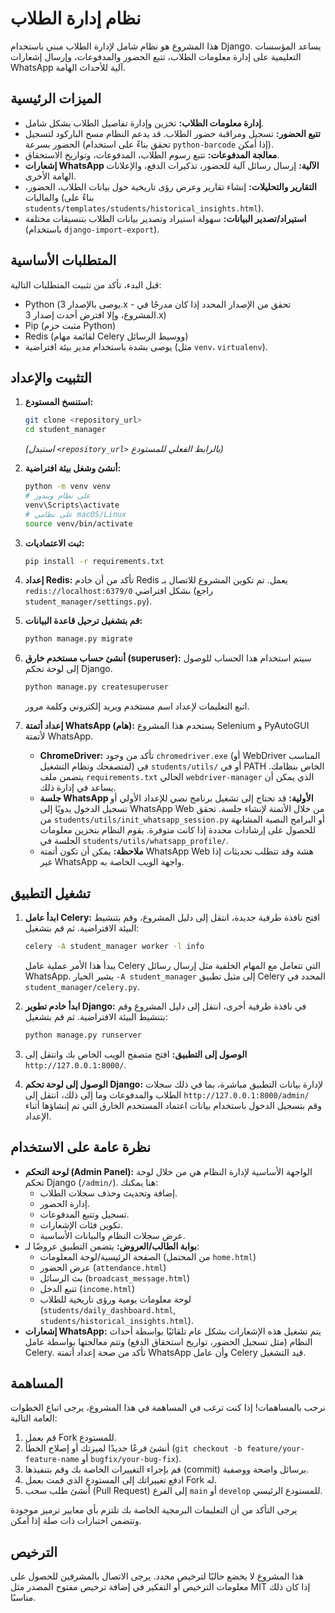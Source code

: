 # نظام إدارة الطلاب

هذا المشروع هو نظام شامل لإدارة الطلاب مبني باستخدام Django. يساعد المؤسسات التعليمية على إدارة معلومات الطلاب، تتبع الحضور والمدفوعات، وإرسال إشعارات WhatsApp آلية للأحداث الهامة.

## الميزات الرئيسية

*   **إدارة معلومات الطلاب:** تخزين وإدارة تفاصيل الطلاب بشكل شامل.
*   **تتبع الحضور:** تسجيل ومراقبة حضور الطلاب. قد يدعم النظام مسح الباركود لتسجيل الحضور بسرعة (تحقق بناءً على استخدام `python-barcode` إذا أمكن).
*   **معالجة المدفوعات:** تتبع رسوم الطلاب، المدفوعات، وتواريخ الاستحقاق.
*   **إشعارات WhatsApp الآلية:** إرسال رسائل آلية للحضور، تذكيرات الدفع، والإعلانات الهامة الأخرى.
*   **التقارير والتحليلات:** إنشاء تقارير وعرض رؤى تاريخية حول بيانات الطلاب، الحضور، والماليات (بناءً على `students/templates/students/historical_insights.html`).
*   **استيراد/تصدير البيانات:** سهولة استيراد وتصدير بيانات الطلاب بتنسيقات مختلفة (باستخدام `django-import-export`).

## المتطلبات الأساسية

قبل البدء، تأكد من تثبيت المتطلبات التالية:

*   Python (يوصى بالإصدار 3.x - تحقق من الإصدار المحدد إذا كان مدرجًا في المشروع، وإلا افترض أحدث إصدار 3.x)
*   Pip (مثبت حزم Python)
*   Redis (لقائمة مهام Celery ووسيط الرسائل)
*   يوصى بشدة باستخدام مدير بيئة افتراضية (مثل `venv`، `virtualenv`).

## التثبيت والإعداد

1.  **استنسخ المستودع:**
    ```bash
    git clone <repository_url>
    cd student_manager
    ```
    *(استبدل `<repository_url>` بالرابط الفعلي للمستودع)*

2.  **أنشئ وشغل بيئة افتراضية:**
    ```bash
    python -m venv venv
    # على نظام ويندوز
    venv\Scripts\activate
    # على نظامي macOS/Linux
    source venv/bin/activate
    ```

3.  **ثبت الاعتماديات:**
    ```bash
    pip install -r requirements.txt
    ```

4.  **إعداد Redis:**
    تأكد من أن خادم Redis يعمل. تم تكوين المشروع للاتصال بـ `redis://localhost:6379/0` بشكل افتراضي (راجع `student_manager/settings.py`).

5.  **قم بتشغيل ترحيل قاعدة البيانات:**
    ```bash
    python manage.py migrate
    ```

6.  **أنشئ حساب مستخدم خارق (superuser):**
    سيتم استخدام هذا الحساب للوصول إلى لوحة تحكم Django.
    ```bash
    python manage.py createsuperuser
    ```
    اتبع التعليمات لإعداد اسم مستخدم وبريد إلكتروني وكلمة مرور.

7.  **إعداد أتمتة WhatsApp (هام):**
    يستخدم هذا المشروع Selenium و PyAutoGUI لأتمتة WhatsApp.
    *   **ChromeDriver:** تأكد من وجود `chromedriver.exe` (أو WebDriver المناسب لمتصفحك ونظام التشغيل) في `students/utils/` أو في PATH الخاص بنظامك. يتضمن ملف `requirements.txt` الحالي `webdriver-manager` الذي يمكن أن يساعد في إدارة ذلك.
    *   **جلسة WhatsApp الأولية:** قد تحتاج إلى تشغيل برنامج نصي للإعداد الأولي أو تسجيل الدخول يدويًا إلى WhatsApp Web من خلال الأتمتة لإنشاء جلسة. تحقق من `students/utils/init_whatsapp_session.py` أو البرامج النصية المشابهة للحصول على إرشادات محددة إذا كانت متوفرة. يقوم النظام بتخزين معلومات الجلسة في `students/utils/whatsapp_profile/`.
    *   **ملاحظة:** يمكن أن تكون أتمتة WhatsApp Web هشة وقد تتطلب تحديثات إذا غير WhatsApp واجهة الويب الخاصة به.

## تشغيل التطبيق

1.  **ابدأ عامل Celery:**
    افتح نافذة طرفية جديدة، انتقل إلى دليل المشروع، وقم بتنشيط البيئة الافتراضية. ثم قم بتشغيل:
    ```bash
    celery -A student_manager worker -l info
    ```
    يبدأ هذا الأمر عملية عامل Celery التي تتعامل مع المهام الخلفية مثل إرسال رسائل WhatsApp. يشير الخيار `-A student_manager` إلى مثيل تطبيق Celery المحدد في `student_manager/celery.py`.

2.  **ابدأ خادم تطوير Django:**
    في نافذة طرفية أخرى، انتقل إلى دليل المشروع وقم بتنشيط البيئة الافتراضية. ثم قم بتشغيل:
    ```bash
    python manage.py runserver
    ```

3.  **الوصول إلى التطبيق:**
    افتح متصفح الويب الخاص بك وانتقل إلى `http://127.0.0.1:8000/`.

4.  **الوصول إلى لوحة تحكم Django:**
    لإدارة بيانات التطبيق مباشرة، بما في ذلك سجلات الطلاب والمدفوعات وما إلى ذلك، انتقل إلى `http://127.0.0.1:8000/admin/` وقم بتسجيل الدخول باستخدام بيانات اعتماد المستخدم الخارق التي تم إنشاؤها أثناء الإعداد.

## نظرة عامة على الاستخدام

*   **لوحة التحكم (Admin Panel):** الواجهة الأساسية لإدارة النظام هي من خلال لوحة تحكم Django (`/admin/`). هنا يمكنك:
    *   إضافة وتحديث وحذف سجلات الطلاب.
    *   إدارة الحضور.
    *   تسجيل وتتبع المدفوعات.
    *   تكوين فئات الإشعارات.
    *   عرض سجلات النظام والبيانات الأساسية.
*   **بوابة الطالب/العروض:** يتضمن التطبيق عروضًا لـ:
    *   الصفحة الرئيسية/لوحة المعلومات (من المحتمل `home.html`)
    *   عرض الحضور (`attendance.html`)
    *   بث الرسائل (`broadcast_message.html`)
    *   تتبع الدخل (`income.html`)
    *   لوحة معلومات يومية ورؤى تاريخية للطلاب (`students/daily_dashboard.html`, `students/historical_insights.html`).
*   **إشعارات WhatsApp:** يتم تشغيل هذه الإشعارات بشكل عام تلقائيًا بواسطة أحداث النظام (مثل تسجيل الحضور، تواريخ استحقاق الدفع) وتتم معالجتها بواسطة عامل Celery. تأكد من صحة إعداد أتمتة WhatsApp وأن عامل Celery قيد التشغيل.

## المساهمة

نرحب بالمساهمات! إذا كنت ترغب في المساهمة في هذا المشروع، يرجى اتباع الخطوات العامة التالية:

1.  قم بعمل Fork للمستودع.
2.  أنشئ فرعًا جديدًا لميزتك أو إصلاح الخطأ (`git checkout -b feature/your-feature-name` أو `bugfix/your-bug-fix`).
3.  قم بإجراء التغييرات الخاصة بك وقم بتنفيذها (commit) برسائل واضحة ووصفية.
4.  ادفع تغييراتك إلى المستودع الذي قمت بعمل Fork له.
5.  أنشئ طلب سحب (Pull Request) إلى الفرع `main` أو `develop` للمستودع الرئيسي.

يرجى التأكد من أن التعليمات البرمجية الخاصة بك تلتزم بأي معايير ترميز موجودة وتتضمن اختبارات ذات صلة إذا أمكن.

## الترخيص

هذا المشروع لا يخضع حاليًا لترخيص محدد. يرجى الاتصال بالمشرفين للحصول على معلومات الترخيص أو التفكير في إضافة ترخيص مفتوح المصدر مثل MIT إذا كان ذلك مناسبًا.
